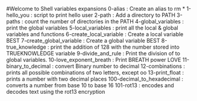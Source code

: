 #Welcome to Shell variables expansions
0-alias : Create an alias to rm *
1-hello_you : script to print hello user
2-path : Add a directory to PATH
3-paths : count the number of directories in the PATH
4-global_variables : print the global variables
5-local_variables : print all the local & global variables and functions
6-create_local_variable : Create a local variable BEST
7-create_global_variable : Create a global variable BEST
8-true_knowledge : print the addition of 128 with the number stored into TRUEKNOWLEDGE variable
9-divide_and_rule : Print the division of to global variables.
10-love_exponent_breath : Print BREATH power LOVE
11-binary_to_decimal : convert Binary number to decimal
12-combinations : prints all possible combinations of two letters, except oo
13-print_float : prints a number with two decimal places
100-decimal_to_hexadecimal : converts a number from base 10 to base 16
101-rot13 : encodes and decodes text using the rot13 encryption 
